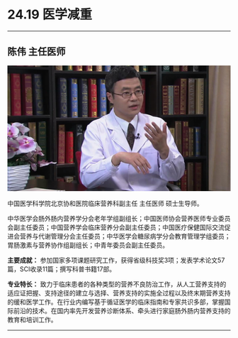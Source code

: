 # 24.19 医学减重

---

## 陈伟 主任医师

![1684477711374](image/c24_019/1684477711374.png)

中国医学科学院北京协和医院临床营养科副主任 主任医师 硕士生导师。

中华医学会肠外肠内营养学分会老年学组副组长；中国医师协会营养医师专业委员会副主任委员；中国营养学会临床营养分会副主任委员；中国医疗保健国际交流促进会营养与代谢管理分会主任委员；中华医学会糖尿病学分会教育管理学组委员；胃肠激素与营养协作组副组长；中青年委员会副主任委员。

**主要成就：** 参加国家多项课题研究工作，获得省级科技奖3项；发表学术论文57篇，SCI收录11篇；撰写科普书籍17部。

**专业特长：** 致力于临床患者的各种类型的营养不良防治工作，从人工营养支持的适应证把握、支持途径的建立与选择、营养支持的实施全过程以及终末期营养支持的缓和医学工作。在行业内编写基于循证医学的临床指南和专家共识多部，掌握国际前沿的技术。在国内率先开发营养诊断体系、牵头进行家庭肠外肠内营养支持的教育和培训工作。

---
